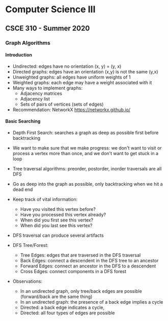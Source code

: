 
# Computer Science III
## CSCE 310 - Summer 2020
### Graph Algorithms

#### Introduction

* Undirected: edges have no orientation (x, y) = (y, x)
* Directed graphs: edges have an orientation (x,y) is not the same (y,x)
* Unweighted graphs: all edges have uniform weights of 1 
* Weighted graphs: each edge may have a weight associated with it
* Many ways to implement graphs:
  * Adjacency matrices
  * Adjacency list
  * Sets of pairs of vertices (sets of edges)
* Recommendation: NetworkX https://networkx.github.io/

#### Basic Searching

* Depth First Search: searches a graph as deep as possible first before backtracking
* We want to make sure that we make progress: we don't want to visit or process a vertex more than once, and we don't want to get stuck in a loop
* Tree traversal algorithms: preorder, postorder, inorder traversals are all DFS
* Go as deep into the graph as possible, only backtracking when we hit a dead end
* Keep track of vital information:
  * Have you visited this vertex before?
  * Have you processed this vertex already?
  * When did you first see this vertex?
  * When did you last see this vertex?
  
* DFS traversal can produce several artifacts
* DFS Tree/Forest:
  * Tree Edges: edges that are traversed in the DFS traversal
  * Back Edges: connect a descendent in the DFS tree to an ancestor
  * Forward Edges: connect an ancestor in the DFS to a descendent
  * Cross Edges: connect components in a DFS forest
* Observations: 
  * In an undirected graph, only tree/back edges are possible (forward/back are the same thing)
  * In an undirected graph: the presence of a back edge implies a cycle
  * Directed: a back edge indicates a cycle, 
  * Directed: all four types of edges are possible
    
  